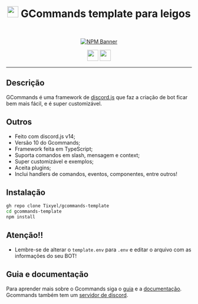 <div align="center">
    
   # <img src="https://cdn.discordapp.com/avatars/834822955229380619/7d0142158babe0375e7cc633e87c06d4.png" height="30"> GCommands template para leigos
    
  <br />
  <p>
    <a href="https://www.npmjs.com/package/gcommands"><img src="https://nodei.co/npm/gcommands.png?downloads=true&stars=true" alt="NPM Banner"></a>
  </p>
  <p>
    <a href="https://github.com/Garlic-Team/GCommands"><img src="https://img.shields.io/badge/Open-Source-blue?style=for-the-badge" height="30" /></a>
    <img src="https://img.shields.io/badge/Made%20With-TypeScript-red?style=for-the-badge" height="30" />
  </p>
</div>

---

## Descrição
GCommands é uma framework de [discord.js](https://discord.js.org) que faz a criação de bot ficar bem mais fácil, e é super customizável.

## Outros
- Feito com discord.js v14;
- Versão 10 do Gcommands;
- Framework feita em TypeScript;
- Suporta comandos em slash, mensagem e context;
- Super customizável e exemplos;
- Aceita plugins;
- Inclui handlers de comandos, eventos, componentes, entre outros!


## Instalação
```sh
gh repo clone Tixyel/gcommands-template
cd gcommands-template
npm install 
```

## Atenção!!

- Lembre-se de alterar o ` template.env ` para ` .env ` e editar o arquivo com as informações do seu BOT!

## Guia e documentação
Para aprender mais sobre o Gcommands siga o [guia](https://garlic-team.js.org/guide/) e a [documentação](https://garlic-team.js.org/docs/#/docs/gcommands/stable/general/welcome).  
Gcommands também tem um [servidor de discord](https://discord.gg/AjKJSBbGm2).

